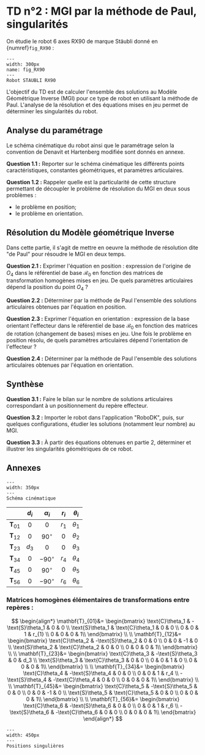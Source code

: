 # TD n°2 : MGI par la méthode de Paul, singularités

On étudie le robot 6 axes RX90 de marque Stäubli  donné en {numref}`fig_RX90` :

```{figure} img/TD2/RX90.jpg
---
width: 300px
name: fig_RX90
--- 
Robot STAUBLI RX90
```

L'objectif du TD est de calculer l'ensemble des solutions au Modèle Géométrique Inverse (MGI) pour ce type de robot en utilisant la méthode de Paul. L'analyse de la résolution et des équations mises en jeu permet de déterminer les singularités du robot.

## Analyse du paramétrage

Le schéma cinématique du robot ainsi que le paramétrage selon la convention de Denavit et Hartenberg modifiée sont donnés en annexe.

**Question 1.1 :** Reporter sur le schéma cinématique les différents points caractéristiques, constantes géométriques, et paramètres articulaires.

**Question 1.2 :** Rappeler quelle est la particularité de cette structure permettant de découpler le problème de résolution du MGI en deux sous problèmes :

- le problème en position;
- le problème en orientation.

## Résolution du Modèle géométrique Inverse

Dans cette partie, il s'agit de mettre en oeuvre la méthode de résolution dite "de Paul" pour résoudre le MGI en deux temps.

**Question 2.1 :** Exprimer l'équation en position : expression de l'origine de $O_4$ dans le référentiel de base $\mathcal{R}_0$ en fonction des matrices de transformation homogènes mises en jeu. De quels paramètres articulaires dépend la position du point $O_4$ ?

**Question 2.2 :** Déterminer par la méthode de Paul l'ensemble des solutions articulaires obtenues par l'équation en position.

**Question 2.3 :** Exprimer l'équation en orientation : expression de la base orientant l'effecteur dans le référentiel de base $\mathcal{B}_0$ en fonction des matrices de rotation (changement de bases) mises en jeu. Une fois le problème en position résolu, de quels paramètres articulaires dépend l'orientation de l'effecteur ?

**Question 2.4 :** Déterminer par la méthode de Paul l'ensemble des solutions articulaires obtenues par l'équation en orientation.

## Synthèse

**Question 3.1 :** Faire le bilan sur le nombre de solutions articulaires correspondant à un positionnement du repère effecteur.

**Question 3.2 :** Importer le robot dans l'application "RoboDK", puis, sur quelques configurations, étudier les solutions (notamment leur nombre) au MGI.

**Question 3.3 :** À partir des équations obtenues en partie 2, déterminer et illustrer les singularités géométriques de ce robot.


## Annexes

```{figure} img/TD2/schema_cinematique.png
---
width: 350px
--- 
Schéma cinématique
```

|      | $d_i$ | $\alpha_i$ | $r_i$ | $\theta_i$ | 
|:----:|:-----:|:----------:|:-----:|:----------:|
| $\mathbf{T}_{01}$ | 0 | 0 | $r_1$ | $\theta_1$ |  
| $\mathbf{T}_{12}$ | 0 | $90^{\circ}$ | 0 | $\theta_2$ |
| $\mathbf{T}_{23}$ | $d_3$ | 0 | 0 | $\theta_3$  |
| $\mathbf{T}_{34}$ | 0 | $-90^{\circ}$ | $r_4$ | $\theta_4$ |
| $\mathbf{T}_{45}$ | 0 | $90^{\circ}$ | 0 | $\theta_5$ |
| $\mathbf{T}_{56}$ | 0 | $-90^{\circ}$ | $r_6$ | $\theta_6$ |

### Matrices homogènes élémentaires de transformations entre repères :

$$
\begin{align*}
	\mathbf{T}_{01}&=
	\begin{bmatrix}
		\text{C}\theta_1 & -\text{S}\theta_1 & 0 & 0 \\
		\text{S}\theta_1 &  \text{C}\theta_1 & 0 & 0 \\
		0 & 0	 & 1 & r_{1} \\
		0 & 0 & 0 & 1\\
    	\end{bmatrix}
	\\
	\\
	\mathbf{T}_{12}&=
	\begin{bmatrix}
		\text{C}\theta_2 & -\text{S}\theta_2 & 0 & 0 \\
		0 & 0	 & -1 & 0 \\
		\text{S}\theta_2 &  \text{C}\theta_2 & 0 & 0 \\
		0 & 0 & 0 & 1\\
    	\end{bmatrix}
	\\
	\\
	\mathbf{T}_{23}&=
	\begin{bmatrix}
		\text{C}\theta_3 & -\text{S}\theta_3 & 0 & d_3 \\
		\text{S}\theta_3 &  \text{C}\theta_3 & 0 & 0 \\
		0 & 0	 & 1 & 0 \\
		0 & 0 & 0 & 1\\
    	\end{bmatrix}	
	\\
	\\
	\mathbf{T}_{34}&=
	\begin{bmatrix}
		\text{C}\theta_4 & -\text{S}\theta_4 & 0 & 0 \\
		0 & 0	 & 1 & r_4 \\
		-\text{S}\theta_4 &  -\text{C}\theta_4 & 0 & 0 \\
		0 & 0 & 0 & 1\\
    	\end{bmatrix}
	\\
	\\
	\mathbf{T}_{45}&=
	\begin{bmatrix}
		\text{C}\theta_5 & -\text{S}\theta_5 & 0 & 0 \\
		0 & 0	 & -1 & 0 \\
		\text{S}\theta_5 &  \text{C}\theta_5 & 0 & 0 \\
		0 & 0 & 0 & 1\\
    	\end{bmatrix}
	\\
	\\
	\mathbf{T}_{56}&=
	\begin{bmatrix}
		\text{C}\theta_6 & -\text{S}\theta_6 & 0 & 0 \\
		0 & 0	 & 1 & r_6 \\
		-\text{S}\theta_6 &  -\text{C}\theta_6 & 0 & 0 \\
		0 & 0 & 0 & 1\\
    	\end{bmatrix}
\end{align*}
$$

```{figure} img/TD2/singularites.png
---
width: 450px
--- 
Positions singulières
```

 